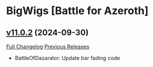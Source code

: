 # BigWigs [Battle for Azeroth]

## [v11.0.2](https://github.com/BigWigsMods/BigWigs_BattleForAzeroth/tree/v11.0.2) (2024-09-30)
[Full Changelog](https://github.com/BigWigsMods/BigWigs_BattleForAzeroth/compare/v11.0.1...v11.0.2) [Previous Releases](https://github.com/BigWigsMods/BigWigs_BattleForAzeroth/releases)

- BattleOfDazaralor: Update bar fading code  
